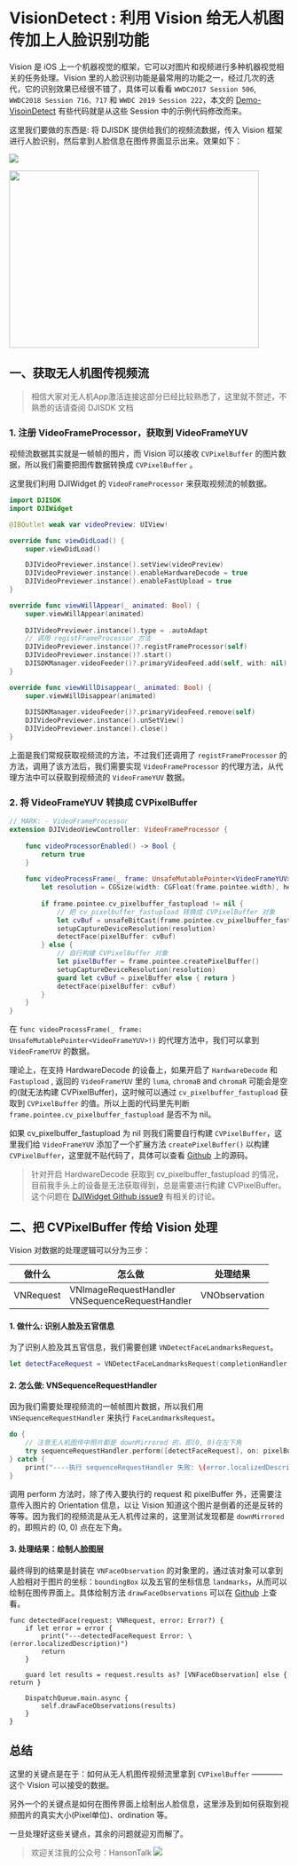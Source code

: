 # VisionDetect : 利用 Vision 给无人机图传加上人脸识别功能


Vision 是 iOS 上一个机器视觉的框架，它可以对图片和视频进行多种机器视觉相关的任务处理。Vision 里的人脸识别功能是最常用的功能之一，经过几次的迭代，它的识别效果已经很不错了，具体可以看看 `WWDC2017 Session 506`, `WWDC2018 Session 716、717` 和 `WWDC 2019 Session 222`，本文的 [Demo-VisoinDetect](https://github.com/zyphs21/VisionDetect) 有些代码就是从这些 Session 中的示例代码修改而来。

这里我们要做的东西是: 将 DJISDK 提供给我们的视频流数据，传入 Vision 框架进行人脸识别，然后拿到人脸信息在图传界面显示出来。效果如下：

![](https://cdn.jsdelivr.net/gh/zyphs21/VisionDetect/detectFace.gif)

<img src="https://cdn.jsdelivr.net/gh/zyphs21/VisionDetect/face.jpg" width = "450" height = "320" alt="" align=center />

## 一、获取无人机图传视频流

> 相信大家对无人机App激活连接这部分已经比较熟悉了，这里就不赘述，不熟悉的话请查阅 DJISDK 文档

### 1. 注册 VideoFrameProcessor，获取到 VideoFrameYUV

视频流数据其实就是一帧帧的图片，而 Vision 可以接收 `CVPixelBuffer` 的图片数据，所以我们需要把图传数据转换成 `CVPixelBuffer` 。

这里我们利用 DJIWidget 的 `VideoFrameProcessor` 来获取视频流的帧数据。

```Swift
import DJISDK
import DJIWidget

@IBOutlet weak var videoPreview: UIView!

override func viewDidLoad() {
    super.viewDidLoad()

    DJIVideoPreviewer.instance().setView(videoPreview)
    DJIVideoPreviewer.instance().enableHardwareDecode = true
    DJIVideoPreviewer.instance().enableFastUpload = true
}

override func viewWillAppear(_ animated: Bool) {
    super.viewWillAppear(animated)
    
    DJIVideoPreviewer.instance().type = .autoAdapt
    // 调用 registFrameProcessor 方法
    DJIVideoPreviewer.instance()?.registFrameProcessor(self)
    DJIVideoPreviewer.instance()?.start()
    DJISDKManager.videoFeeder()?.primaryVideoFeed.add(self, with: nil)
}

override func viewWillDisappear(_ animated: Bool) {
    super.viewWillDisappear(animated)
    
    DJISDKManager.videoFeeder()?.primaryVideoFeed.remove(self)
    DJIVideoPreviewer.instance().unSetView()
    DJIVideoPreviewer.instance().close()
}
```

上面是我们常规获取视频流的方法，不过我们还调用了 `registFrameProcessor` 的方法，调用了该方法后，我们需要实现 `VideoFrameProcessor` 的代理方法，从代理方法中可以获取到视频流的 `VideoFrameYUV` 数据。

### 2. 将 VideoFrameYUV 转换成 CVPixelBuffer

```Swift
// MARK: - VideoFrameProcessor
extension DJIVideoViewController: VideoFrameProcessor {
    
    func videoProcessorEnabled() -> Bool {
        return true
    }
    
    func videoProcessFrame(_ frame: UnsafeMutablePointer<VideoFrameYUV>!) {
        let resolution = CGSize(width: CGFloat(frame.pointee.width), height: CGFloat(frame.pointee.height))
        
        if frame.pointee.cv_pixelbuffer_fastupload != nil {
            // 把 cv_pixelbuffer_fastupload 转换成 CVPixelBuffer 对象
            let cvBuf = unsafeBitCast(frame.pointee.cv_pixelbuffer_fastupload, to: CVPixelBuffer.self)
            setupCaptureDeviceResolution(resolution)
            detectFace(pixelBuffer: cvBuf)
        } else {
            // 自行构建 CVPixelBuffer 对象
            let pixelBuffer = frame.pointee.createPixelBuffer()
            setupCaptureDeviceResolution(resolution)
            guard let cvBuf = pixelBuffer else { return }
            detectFace(pixelBuffer: cvBuf)
        }
    }
}
```

在 `func videoProcessFrame(_ frame: UnsafeMutablePointer<VideoFrameYUV>!)` 的代理方法中，我们可以拿到 `VideoFrameYUV` 的数据。


理论上，在支持 HardwareDecode 的设备上，如果开启了 `HardwareDecode` 和 `Fastupload` , 返回的 `VideoFrameYUV` 里的 `luma`, `chromaB` and `chromaR` 可能会是空的(就无法构建 CVPixelBuffer)，这时候可以通过 `cv_pixelbuffer_fastupload` 获取到 `CVPixelBuffer` 的值。所以上面的代码里先判断 `frame.pointee.cv_pixelbuffer_fastupload` 是否不为 nil。

如果 cv_pixelbuffer_fastupload 为 nil 则我们需要自行构建 `CVPixelBuffer`，这里我们给 `VideoFrameYUV` 添加了一个扩展方法 `createPixelBuffer()` 以构建 `CVPixelBuffer`，这里就不贴代码了，具体可以查看 [Github](https://github.com/zyphs21/VisionDetect) 上的源码。

> 针对开启 HardwareDecode 获取到 cv_pixelbuffer_fastupload 的情况，目前我手头上的设备是无法获取得到，总是需要进行构建 CVPixelBuffer。这个问题在 [DJIWidget Github issue9](https://github.com/dji-sdk/DJIWidget/issues/9) 有相关的讨论。


## 二、把 CVPixelBuffer 传给 Vision 处理

Vision 对数据的处理逻辑可以分为三步：


| 做什么 | 怎么做 | 处理结果 |
| --- | --- | --- |
| VNRequest | VNImageRequestHandler<br/>VNSequenceRequestHandler | VNObservation |


#### 1. 做什么: 识别人脸及五官信息

为了识别人脸及其五官信息，我们需要创建 `VNDetectFaceLandmarksRequest`。

```Swift
let detectFaceRequest = VNDetectFaceLandmarksRequest(completionHandler: detectedFace)
```

#### 2. 怎么做: VNSequenceRequestHandler

因为我们需要处理视频流的一帧帧图片数据，所以我们用 `VNSequenceRequestHandler` 来执行 `FaceLandmarksRequest`。

```Swift
do {
    // 注意无人机图传中照片都是 downMirrored 的，即(0, 0)在左下角
    try sequenceRequestHandler.perform([detectFaceRequest], on: pixelBuffer, orientation: .downMirrored)
} catch {
    print("----执行 sequenceRequestHandler 失败: \(error.localizedDescription)")
}
```

调用 perform 方法时，除了传入要执行的 request 和 pixelBuffer 外，还需要注意传入图片的 Orientation 信息，以让 Vision 知道这个图片是倒着的还是反转的等等。因为我们的视频流是从无人机传过来的，这里测试发现都是 `downMirrored` 的，即照片的 (0, 0) 点在左下角。

#### 3. 处理结果：绘制人脸图层

最终得到的结果是封装在 `VNFaceObservation` 的对象里的，通过该对象可以拿到人脸相对于图片的坐标：`boundingBox` 以及五官的坐标信息 `landmarks`，从而可以绘制在图传界面上。具体绘制方法 `drawFaceObservations` 可以在 [Github](https://github.com/zyphs21/VisionDetect) 上查看。

```
func detectedFace(request: VNRequest, error: Error?) {
    if let error = error {
        print("---detectedFaceRequest Error: \(error.localizedDescription)")
        return
    }

    guard let results = request.results as? [VNFaceObservation] else { return }

    DispatchQueue.main.async {
        self.drawFaceObservations(results)
    }
}
```


## 总结

这里的关键点是在于：如何从无人机图传视频流里拿到 `CVPixelBuffer` ———— 这个 Vision 可以接受的数据。

另外一个的关键点是如何在图传界面上绘制出人脸信息，这里涉及到如何获取到视频图片的真实大小(Pixel单位)、ordination 等。

一旦处理好这些关键点，其余的问题就迎刃而解了。


> 欢迎关注我的公众号：HansonTalk
> ![](https://cdn.jsdelivr.net/gh/zyphs21/cdn-assets/qrcode/HansonTalk.jpg)
